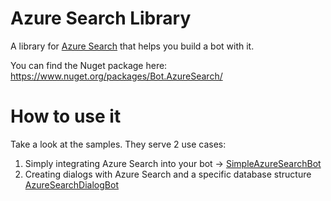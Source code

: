 # Azure Search Library
A library for [Azure Search](https://docs.microsoft.com/en-us/azure/search/) that helps you build a bot with it.

You can find the Nuget package here: https://www.nuget.org/packages/Bot.AzureSearch/

# How to use it
Take a look at the samples. They serve 2 use cases: 
1. Simply integrating Azure Search into your bot -> [SimpleAzureSearchBot](https://github.com/starlord-daniel/AzureSearchLibrary/tree/master/SimpleAzureSearchBot)
2. Creating dialogs with Azure Search and a specific database structure [AzureSearchDialogBot](https://github.com/starlord-daniel/AzureSearchLibrary/tree/master/AzureSearchDialogBot)





